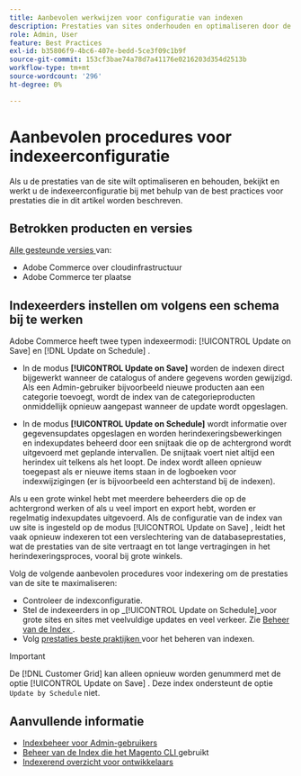 ```yaml
---
title: Aanbevolen werkwijzen voor configuratie van indexen
description: Prestaties van sites onderhouden en optimaliseren door de best practices voor indexeerconfiguratie te volgen.
role: Admin, User
feature: Best Practices
exl-id: b35806f9-4bc6-407e-bedd-5ce3f09c1b9f
source-git-commit: 153cf3bae74a78d7a41176e0216203d354d2513b
workflow-type: tm+mt
source-wordcount: '296'
ht-degree: 0%

---
```


# Aanbevolen procedures voor indexeerconfiguratie

Als u de prestaties van de site wilt optimaliseren en behouden, bekijkt en werkt u de indexeerconfiguratie bij met behulp van de best practices voor prestaties die in dit artikel worden beschreven.

## Betrokken producten en versies

[ Alle gesteunde versies ](../../../release/versions.md) van:

- Adobe Commerce over cloudinfrastructuur
- Adobe Commerce ter plaatse

## Indexeerders instellen om volgens een schema bij te werken

Adobe Commerce heeft twee typen indexeermodi: [!UICONTROL Update on Save] en [!DNL Update on Schedule] .

- In de modus **[!UICONTROL Update on Save]** worden de indexen direct bijgewerkt wanneer de catalogus of andere gegevens worden gewijzigd. Als een Admin-gebruiker bijvoorbeeld nieuwe producten aan een categorie toevoegt, wordt de index van de categorieproducten onmiddellijk opnieuw aangepast wanneer de update wordt opgeslagen.

- In de modus **[!UICONTROL Update on Schedule]** wordt informatie over gegevensupdates opgeslagen en worden herindexeringsbewerkingen en indexupdates beheerd door een snijtaak die op de achtergrond wordt uitgevoerd met geplande intervallen. De snijtaak voert niet altijd een herindex uit telkens als het loopt. De index wordt alleen opnieuw toegepast als er nieuwe items staan in de logboeken voor indexwijzigingen (er is bijvoorbeeld een achterstand bij de indexen).

Als u een grote winkel hebt met meerdere beheerders die op de achtergrond werken of als u veel import en export hebt, worden er regelmatig indexupdates uitgevoerd. Als de configuratie van de index van uw site is ingesteld op de modus [!UICONTROL Update on Save] , leidt het vaak opnieuw indexeren tot een verslechtering van de databaseprestaties, wat de prestaties van de site vertraagt en tot lange vertragingen in het herindexeringsproces, vooral bij grote winkels.

Volg de volgende aanbevolen procedures voor indexering om de prestaties van de site te maximaliseren:

- Controleer de indexconfiguratie.
- Stel de indexeerders in op _[!UICONTROL Update on Schedule]_voor grote sites en sites met veelvuldige updates en veel verkeer. Zie [ Beheer van de Index ](https://docs.magento.com/user-guide/system/index-management.html#change-the-index-mode).
- Volg [ prestaties beste praktijken ](../../../performance/configuration.md) voor het beheren van indexen.

>[!IMPORTANT]
>
>De [!DNL Customer Grid] kan alleen opnieuw worden genummerd met de optie [!UICONTROL Update on Save] . Deze index ondersteunt de optie `Update by Schedule` niet.

## Aanvullende informatie

- [Indexbeheer voor Admin-gebruikers](../../../configuration/cli/manage-indexers.md#configure-indexers)
- [ Beheer van de Index die het Magento CLI ](https://experienceleague.adobe.com/docs/commerce-operations/configuration-guide/cli/manage-indexers.html) gebruikt
- [ Indexerend overzicht voor ontwikkelaars ](https://developer.adobe.com/commerce/php/development/components/indexing/)
